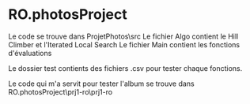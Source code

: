 # RO.photosProject

Le code se trouve dans ProjetPhotos\src
Le fichier Algo contient le Hill Climber et l'Iterated Local Search
Le fichier Main contient les fonctions d'évaluations


Le dossier test contients des fichiers .csv pour tester chaque fonctions.

Le code qui m'a servit pour tester l'album se trouve dans RO.photosProject\prj1-ro\prj1-ro
